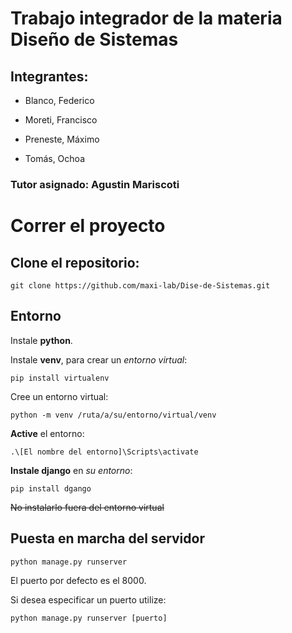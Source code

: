 # Trabajo integrador de la materia Diseño de Sistemas 

## Integrantes: 

- Blanco, Federico

- Moreti, Francisco

- Preneste, Máximo 

- Tomás, Ochoa

### Tutor asignado: Agustin Mariscoti

# Correr el proyecto

## Clone el repositorio:

```
git clone https://github.com/maxi-lab/Dise-de-Sistemas.git 

```

## Entorno

Instale __python__.

Instale __venv__, para crear un *entorno virtual*:

```
pip install virtualenv
```

Cree un entorno virtual: 

```
python -m venv /ruta/a/su/entorno/virtual/venv
```

__Active__ el entorno:

```
.\[El nombre del entorno]\Scripts\activate
```

__Instale django__ en *su entorno*:

```
pip install dgango
```

~~No instalarlo fuera del entorno virtual~~

## Puesta en marcha del servidor

```
python manage.py runserver
```

El puerto por defecto es el 8000.

Si desea especificar un puerto utilize:

```
python manage.py runserver [puerto]
```

